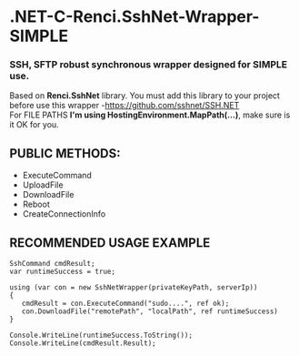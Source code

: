 # .NET-C-Renci.SshNet-Wrapper-SIMPLE
### SSH, SFTP  robust synchronous wrapper designed for SIMPLE use.

Based on **Renci.SshNet** library. You must add this library to your project before use this wrapper -https://github.com/sshnet/SSH.NET<br />
For FILE PATHS **I'm using HostingEnvironment.MapPath(...)**, make sure is it OK for you.

## PUBLIC METHODS:

- ExecuteCommand
- UploadFile
- DownloadFile
- Reboot
- CreateConnectionInfo

## RECOMMENDED USAGE EXAMPLE

```
SshCommand cmdResult;
var runtimeSuccess = true;

using (var con = new SshNetWrapper(privateKeyPath, serverIp))
{
   cmdResult = con.ExecuteCommand("sudo....", ref ok);
   con.DownloadFile("remotePath", "localPath", ref runtimeSuccess)
}

Console.WriteLine(runtimeSuccess.ToString());
Console.WriteLine(cmdResult.Result);
```
